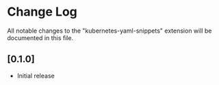# Change Log

All notable changes to the "kubernetes-yaml-snippets" extension will be documented in this file.

## [0.1.0]

- Initial release
